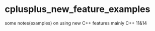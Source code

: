 # cplusplus_new_feature_examples
some notes(examples) on using new C++ features mainly C++ 11&amp;14
